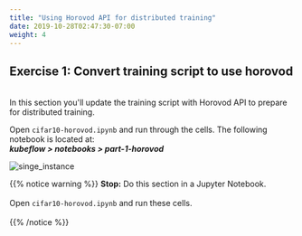 ```yaml
---
title: "Using Horovod API for distributed training"
date: 2019-10-28T02:47:30-07:00
weight: 4
---
```


## Exercise 1: Convert training script to use horovod

<br>In this section you'll update the training script with Horovod API to prepare for distributed training.

Open `cifar10-horovod.ipynb` and run through the cells. The following notebook is located at: <br>
***kubeflow > notebooks > part-1-horovod***

![singe_instance](/images/convert_script/distributed_script.png)

{{% notice warning %}}
**Stop:** Do this section in a Jupyter Notebook. <br><br>
Open `cifar10-horovod.ipynb` and run these cells. <br><br>
{{% /notice %}}
